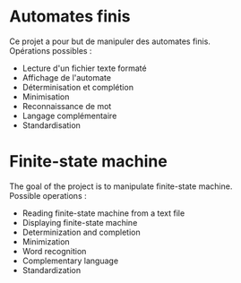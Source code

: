 # Automates finis
Ce projet a pour but de manipuler des automates finis.  
Opérations possibles :
* Lecture d'un fichier texte formaté
* Affichage de l'automate
* Déterminisation et complétion
* Minimisation
* Reconnaissance de mot
* Langage complémentaire
* Standardisation

# Finite-state machine
The goal of the project is to manipulate finite-state machine.  
Possible operations :
* Reading finite-state machine from a text file
* Displaying finite-state machine
* Determinization and completion
* Minimization
* Word recognition
* Complementary language
* Standardization
